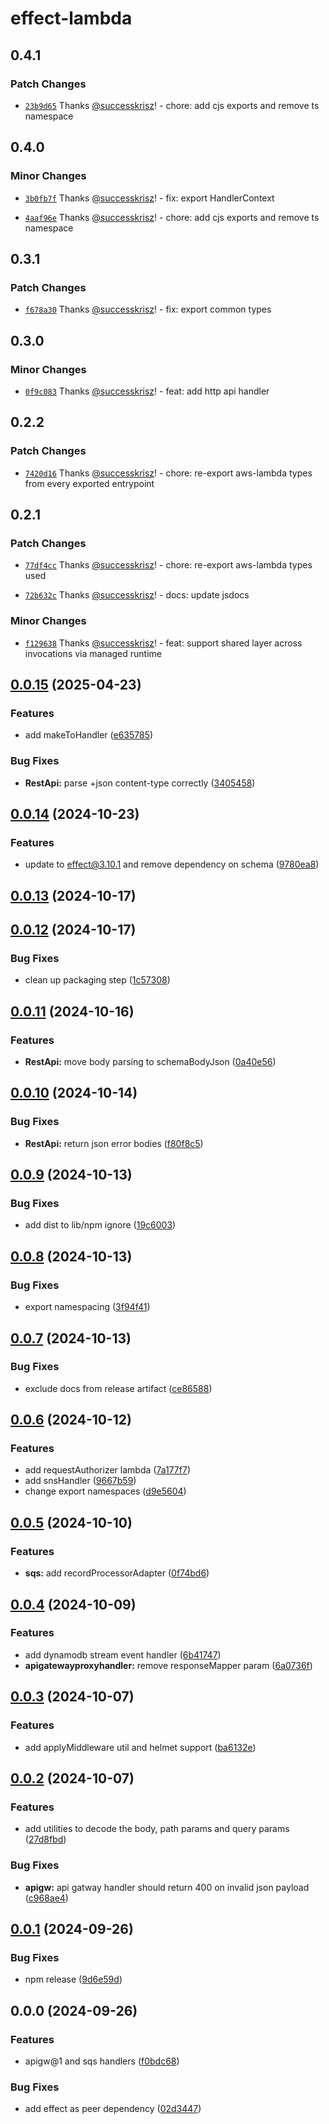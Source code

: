 # effect-lambda

## 0.4.1

### Patch Changes

- [`23b9d65`](https://github.com/successkrisz/effect-packages/commit/23b9d65294ab0e0d8ded1f829c5ea1e3c8edb151) Thanks [@successkrisz](https://github.com/successkrisz)! - chore: add cjs exports and remove ts namespace

## 0.4.0

### Minor Changes

- [`3b0fb7f`](https://github.com/successkrisz/effect-packages/commit/3b0fb7f04d2375f4dee4bb09cc3bd8642e2261ec) Thanks [@successkrisz](https://github.com/successkrisz)! - fix: export HandlerContext

- [`4aaf96e`](https://github.com/successkrisz/effect-packages/commit/4aaf96ea20a6d3e9d443cf980975f24b43d0fc36) Thanks [@successkrisz](https://github.com/successkrisz)! - chore: add cjs exports and remove ts namespace

## 0.3.1

### Patch Changes

- [`f678a30`](https://github.com/successkrisz/effect-packages/commit/f678a30aeb7b197498fd528b9482e51e3562dd28) Thanks [@successkrisz](https://github.com/successkrisz)! - fix: export common types

## 0.3.0

### Minor Changes

- [`0f9c083`](https://github.com/successkrisz/effect-packages/commit/0f9c083904ed3ea56236a591218ed59028007b86) Thanks [@successkrisz](https://github.com/successkrisz)! - feat: add http api handler

## 0.2.2

### Patch Changes

- [`7420d16`](https://github.com/successkrisz/effect-packages/commit/7420d160e4c8f3ca8a568f467d8c64f60df1b421) Thanks [@successkrisz](https://github.com/successkrisz)! - chore: re-export aws-lambda types from every exported entrypoint

## 0.2.1

### Patch Changes

- [`77df4cc`](https://github.com/successkrisz/effect-packages/commit/77df4ccaa268c558757e7a8fe0646277def80aa8) Thanks [@successkrisz](https://github.com/successkrisz)! - chore: re-export aws-lambda types used

- [`72b632c`](https://github.com/successkrisz/effect-packages/commit/72b632ce5b9463a72a287887cf68ce5916b1ffd9) Thanks [@successkrisz](https://github.com/successkrisz)! - docs: update jsdocs

### Minor Changes

- [`f129638`](https://github.com/successkrisz/effect-packages/commit/f12963823ae21a853aed64ea73c21f0365cb1519) Thanks [@successkrisz](https://github.com/successkrisz)! - feat: support shared layer across invocations via managed runtime

## [0.0.15](https://github.com/successkrisz/effect-lambda/compare/v0.0.14...v0.0.15) (2025-04-23)

### Features

- add makeToHandler ([e635785](https://github.com/successkrisz/effect-lambda/commit/e63578511c61cc838f8b81110c3bedf2ee0ed89d))

### Bug Fixes

- **RestApi:** parse +json content-type correctly ([3405458](https://github.com/successkrisz/effect-lambda/commit/34054586207fe0a1aedbdcd01cb7663e6682d20b))

## [0.0.14](https://github.com/successkrisz/effect-lambda/compare/v0.0.13...v0.0.14) (2024-10-23)

### Features

- update to effect@3.10.1 and remove dependency on schema ([9780ea8](https://github.com/successkrisz/effect-lambda/commit/9780ea858c31286ba9c7ebe0c9b84ad80192a564))

## [0.0.13](https://github.com/successkrisz/effect-lambda/compare/v0.0.12...v0.0.13) (2024-10-17)

## [0.0.12](https://github.com/successkrisz/effect-lambda/compare/v0.0.11...v0.0.12) (2024-10-17)

### Bug Fixes

- clean up packaging step ([1c57308](https://github.com/successkrisz/effect-lambda/commit/1c573084918a29bd35ed6665ead86ea6cc95aa60))

## [0.0.11](https://github.com/successkrisz/effect-lambda/compare/v0.0.10...v0.0.11) (2024-10-16)

### Features

- **RestApi:** move body parsing to schemaBodyJson ([0a40e56](https://github.com/successkrisz/effect-lambda/commit/0a40e563e8472a8e2cb004c016dce508189efd18))

## [0.0.10](https://github.com/successkrisz/effect-lambda/compare/v0.0.9...v0.0.10) (2024-10-14)

### Bug Fixes

- **RestApi:** return json error bodies ([f80f8c5](https://github.com/successkrisz/effect-lambda/commit/f80f8c515284821c66108cc4c2a757b7e3dc2a7d))

## [0.0.9](https://github.com/successkrisz/effect-lambda/compare/v0.0.8...v0.0.9) (2024-10-13)

### Bug Fixes

- add dist to lib/npm ignore ([19c6003](https://github.com/successkrisz/effect-lambda/commit/19c60038a1b54879f9a530d1de774f665eeb298e))

## [0.0.8](https://github.com/successkrisz/effect-lambda/compare/v0.0.7...v0.0.8) (2024-10-13)

### Bug Fixes

- export namespacing ([3f94f41](https://github.com/successkrisz/effect-lambda/commit/3f94f415ff1812be83b2412cd995f6728389b9ee))

## [0.0.7](https://github.com/successkrisz/effect-lambda/compare/v0.0.6...v0.0.7) (2024-10-13)

### Bug Fixes

- exclude docs from release artifact ([ce86588](https://github.com/successkrisz/effect-lambda/commit/ce865882cfb74a61a3bcb68631a17a46d3166014))

## [0.0.6](https://github.com/successkrisz/effect-lambda/compare/v0.0.5...v0.0.6) (2024-10-12)

### Features

- add requestAuthorizer lambda ([7a177f7](https://github.com/successkrisz/effect-lambda/commit/7a177f7477aad3d73208182f5504f8aa5a957961))
- add snsHandler ([9667b59](https://github.com/successkrisz/effect-lambda/commit/9667b591a9cb2c9e153210c030a5f77e9af5129a))
- change export namespaces ([d9e5604](https://github.com/successkrisz/effect-lambda/commit/d9e560475eda2563c954c2b053301935b7045778))

## [0.0.5](https://github.com/successkrisz/effect-lambda/compare/v0.0.4...v0.0.5) (2024-10-10)

### Features

- **sqs:** add recordProcessorAdapter ([0f74bd6](https://github.com/successkrisz/effect-lambda/commit/0f74bd6e52f643af5dcc730242e8421728974916))

## [0.0.4](https://github.com/successkrisz/effect-lambda/compare/v0.0.3...v0.0.4) (2024-10-09)

### Features

- add dynamodb stream event handler ([6b41747](https://github.com/successkrisz/effect-lambda/commit/6b417470928b8a7ad7dc82696c4035a61e48cc56))
- **apigatewayproxyhandler:** remove responseMapper param ([6a0736f](https://github.com/successkrisz/effect-lambda/commit/6a0736f9dc4531eb7bb27865542e08a8e0b8c466))

## [0.0.3](https://github.com/successkrisz/effect-lambda/compare/v0.0.2...v0.0.3) (2024-10-07)

### Features

- add applyMiddleware util and helmet support ([ba6132e](https://github.com/successkrisz/effect-lambda/commit/ba6132e28fbe8014909f3603de2d6c679a8b1ace))

## [0.0.2](https://github.com/successkrisz/effect-lambda/compare/v0.0.1...v0.0.2) (2024-10-07)

### Features

- add utilities to decode the body, path params and query params ([27d8fbd](https://github.com/successkrisz/effect-lambda/commit/27d8fbd869817efb9eda70ac4a1265b74df5f34f))

### Bug Fixes

- **apigw:** api gatway handler should return 400 on invalid json payload ([c968ae4](https://github.com/successkrisz/effect-lambda/commit/c968ae4ef039c15572ff4ebada9f60466803a834))

## [0.0.1](https://github.com/successkrisz/effect-lambda/compare/v0.0.0...v0.0.1) (2024-09-26)

### Bug Fixes

- npm release ([9d6e59d](https://github.com/successkrisz/effect-lambda/commit/9d6e59d9f9d7216d74d276e743b936a1407b5a80))

## 0.0.0 (2024-09-26)

### Features

- apigw@1 and sqs handlers ([f0bdc68](https://github.com/successkrisz/effect-lambda/commit/f0bdc68c9731581aca4cdafbcf5182a844606f21))

### Bug Fixes

- add effect as peer dependency ([02d3447](https://github.com/successkrisz/effect-lambda/commit/02d344796615399818eadb53051aba37214adc91))
